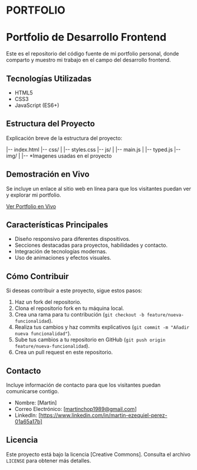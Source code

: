 # PORTFOLIO
# Portfolio de Desarrollo Frontend

Este es el repositorio del código fuente de mi portfolio personal, donde comparto y muestro mi trabajo en el campo del desarrollo frontend.

## Tecnologías Utilizadas

- HTML5
- CSS3
- JavaScript (ES6+)

## Estructura del Proyecto

Explicación breve de la estructura del proyecto:

|-- index.html
|-- css/
| |-- styles.css
|-- js/
| |-- main.js
| |-- typed.js
|-- img/
| |-- *Imagenes usadas en el proyecto

## Demostración en Vivo

Se incluye un enlace al sitio web en línea para que los visitantes puedan ver y explorar mi portfolio.

[Ver Portfolio en Vivo](https://martinperez89.github.io/PORTFOLIO/)

## Características Principales

- Diseño responsivo para diferentes dispositivos.
- Secciones destacadas para proyectos, habilidades y contacto.
- Integración de tecnologías modernas.
- Uso de animaciones y efectos visuales.

## Cómo Contribuir

Si deseas contribuir a este proyecto, sigue estos pasos:

1. Haz un fork del repositorio.
2. Clona el repositorio fork en tu máquina local.
3. Crea una rama para tu contribución (`git checkout -b feature/nueva-funcionalidad`).
4. Realiza tus cambios y haz commits explicativos (`git commit -m "Añadir nueva funcionalidad"`).
5. Sube tus cambios a tu repositorio en GitHub (`git push origin feature/nueva-funcionalidad`).
6. Crea un pull request en este repositorio.

## Contacto

Incluye información de contacto para que los visitantes puedan comunicarse contigo.

- Nombre: [Martin]
- Correo Electrónico: [martinchop1989@gmail.com]
- LinkedIn: [https://www.linkedin.com/in/martin-ezequiel-perez-01a65a17b]

## Licencia

Este proyecto está bajo la licencia [Creative Commons]. Consulta el archivo `LICENSE` para obtener más detalles.
